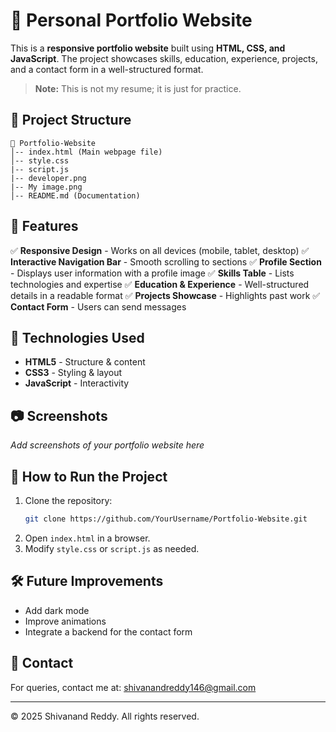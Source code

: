 # 🚀 Personal Portfolio Website 

This is a **responsive portfolio website** built using **HTML, CSS, and JavaScript**. The project showcases skills, education, experience, projects, and a contact form in a well-structured format.

> **Note:** This is not my resume; it is just for practice.

## 📂 Project Structure
```
📁 Portfolio-Website
│-- index.html (Main webpage file)
│-- style.css
|-- script.js
|-- developer.png
|-- My image.png     
│-- README.md (Documentation)
```

## 🎨 Features
✅ **Responsive Design** - Works on all devices (mobile, tablet, desktop)
✅ **Interactive Navigation Bar** - Smooth scrolling to sections
✅ **Profile Section** - Displays user information with a profile image
✅ **Skills Table** - Lists technologies and expertise
✅ **Education & Experience** - Well-structured details in a readable format
✅ **Projects Showcase** - Highlights past work
✅ **Contact Form** - Users can send messages

## 📌 Technologies Used
- **HTML5** - Structure & content
- **CSS3** - Styling & layout
- **JavaScript** - Interactivity

## 📷 Screenshots
_Add screenshots of your portfolio website here_

## 🚀 How to Run the Project
1. Clone the repository:
   ```sh
   git clone https://github.com/YourUsername/Portfolio-Website.git
   ```
2. Open `index.html` in a browser.
3. Modify `style.css` or `script.js` as needed.

## 🛠️ Future Improvements
- Add dark mode
- Improve animations
- Integrate a backend for the contact form

## 📩 Contact
For queries, contact me at: shivanandreddy146@gmail.com

---
© 2025 Shivanand Reddy. All rights reserved.
